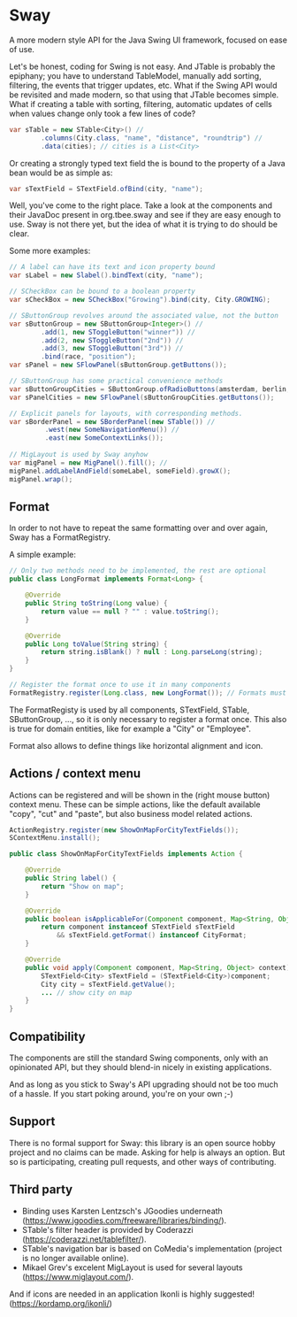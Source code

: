 # Sway
A more modern style API for the Java Swing UI framework, focused on ease of use.

Let's be honest, coding for Swing is not easy. And JTable is probably the epiphany;
you have to understand TableModel, manually add sorting, filtering, the events that trigger updates, etc. 
What if the Swing API would be revisited and made modern, so that using that JTable becomes simple. 
What if creating a table with sorting, filtering, automatic updates of cells when values change only took a few lines of code? 

``` java
var sTable = new STable<City>() //
        .columns(City.class, "name", "distance", "roundtrip") //
        .data(cities); // cities is a List<City>
```

Or creating a strongly typed text field the is bound to the property of a Java bean would be as simple as:

``` java
var sTextField = STextField.ofBind(city, "name");
```

Well, you've come to the right place. 
Take a look at the components and their JavaDoc present in org.tbee.sway and see if they are easy enough to use.
Sway is not there yet, but the idea of what it is trying to do should be clear.

Some more examples:

``` java
// A label can have its text and icon property bound
var sLabel = new Slabel().bindText(city, "name");

// SCheckBox can be bound to a boolean property
var sCheckBox = new SCheckBox("Growing").bind(city, City.GROWING);

// SButtonGroup revolves around the associated value, not the button
var sButtonGroup = new SButtonGroup<Integer>() //
        .add(1, new SToggleButton("winner")) //
        .add(2, new SToggleButton("2nd")) //
        .add(3, new SToggleButton("3rd")) //
        .bind(race, "position");
var sPanel = new SFlowPanel(sButtonGroup.getButtons());

// SButtonGroup has some practical convenience methods
var sButtonGroupCities = SButtonGroup.ofRadioButtons(amsterdam, berlin, rome);
var sPanelCities = new SFlowPanel(sButtonGroupCities.getButtons());

// Explicit panels for layouts, with corresponding methods.
var sBorderPanel = new SBorderPanel(new STable()) //
         .west(new SomeNavigationMenu()) //
         .east(new SomeContextLinks());
         
// MigLayout is used by Sway anyhow         
var migPanel = new MigPanel().fill(); //
migPanel.addLabelAndField(someLabel, someField).growX();
migPanel.wrap();         
```

## Format
In order to not have to repeat the same formatting over and over again, Sway has a FormatRegistry.

A simple example:

``` java
// Only two methods need to be implemented, the rest are optional
public class LongFormat implements Format<Long> {

    @Override
    public String toString(Long value) {
        return value == null ? "" : value.toString();
    }

    @Override
    public Long toValue(String string) {
        return string.isBlank() ? null : Long.parseLong(string);
    }
} 

// Register the format once to use it in many components
FormatRegistry.register(Long.class, new LongFormat()); // Formats must be stateless and thread safe.   
```

The FormatRegisty is used by all components, STextField, STable, SButtonGroup, ..., so it is only necessary to register a format once.
This also is true for domain entities, like for example a "City" or "Employee".


Format also allows to define things like horizontal alignment and icon.


## Actions / context menu
Actions can be registered and will be shown in the (right mouse button) context menu.
These can be simple actions, like the default available "copy", "cut" and "paste", but also business model related actions.

``` java
ActionRegistry.register(new ShowOnMapForCityTextFields());
SContextMenu.install();

public class ShowOnMapForCityTextFields implements Action {

    @Override
    public String label() {
        return "Show on map";
    }

    @Override
    public boolean isApplicableFor(Component component, Map<String, Object> context) {
        return component instanceof STextField sTextField
            && sTextField.getFormat() instanceof CityFormat;
    }

    @Override
    public void apply(Component component, Map<String, Object> context) {
        STextField<City> sTextField = (STextField<City>)component;
        City city = sTextField.getValue();
        ... // show city on map
    }
}
```

## Compatibility
The components are still the standard Swing components, only with an opinionated API, but they should blend-in nicely in existing applications.

And as long as you stick to Sway's API upgrading should not be too much of a hassle. 
If you start poking around, you're on your own ;-)

## Support
There is no formal support for Sway: this library is an open source hobby project and no claims can be made. 
Asking for help is always an option. But so is participating, creating pull requests, and other ways of contributing.

## Third party
* Binding uses Karsten Lentzsch's JGoodies underneath (https://www.jgoodies.com/freeware/libraries/binding/).
* STable's filter header is provided by Coderazzi (https://coderazzi.net/tablefilter/).
* STable's navigation bar is based on CoMedia's implementation (project is no longer available online).
* Mikael Grev's excelent MigLayout is used for several layouts (https://www.miglayout.com/).

And if icons are needed in an application Ikonli is highly suggested! (https://kordamp.org/ikonli/)


